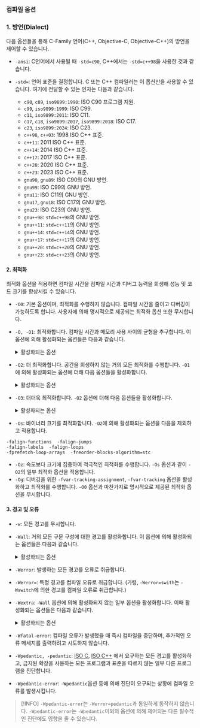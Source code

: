 ### 컴파일 옵션
### 1. 방언(Dialect)

다음 옵션들을 통해 C-Family 언어(C++, Objective-C, Objective-C++)의 방언을 제어할 수 있습니다.

- `-ansi`: C언어에서 사용될 때 `-std=c90`, C++에서는 `-std=c++98`을 사용한 것과 같습니다.
- `-std=`: 언어 표준을 결정합니다. C 또는 C++ 컴파일러는 이 옵션만을 사용할 수 있습니다. 여기에 전달할 수 있는 인자는 다음과 같습니다.

	- `c90`, `c89`, `iso9899:1990`: ISO C90 프로그램 지원. 
	- `c99`, `iso9899:1999`: ISO C99.
	- `c11`, `iso9899:2011`: ISO C11.
	- `c17`, `c18`, `iso9899:2017`, `iso9899:2018`: ISO C17.
	- `c23`, `iso9899:2024`: ISO C23.
	- `c++98`, `c++03`: 1998 ISO C++ 표준.
	- `c++11`: 2011 ISO C++ 표준.
	- `c++14`: 2014 ISO C++ 표준.
	- `c++17`: 2017 ISO C++ 표준.
	- `c++20`: 2020 ISO C++ 표준.
	- `c++23`: 2023 ISO C++ 표준.
	- `gnu90`, `gnu89`: ISO C90의 GNU 방언.
	- `gnu99`: ISO C99의 GNU 방언.
	- `gnu11`: ISO C11의 GNU 방언.
	- `gnu17`, `gnu18`: ISO C17의 GNU 방언.
	- `gnu23`: ISO C23의 GNU 방언.
	- `gnu++98`: `std=c++98`의 GNU 방언.
	- `gnu++11`: `std=c++11`의 GNU 방언.
	- `gnu++14`: `std=c++14`의 GNU 방언.
	- `gnu++17`: `std=c++17`의 GNU 방언.
	- `gnu++20`: `std=c++20`의 GNU 방언.
	- `gnu++23`: `std=c++23`의 GNU 방언.

#### 2. 최적화

최적화 옵션을 적용하면 컴파일 시간을 컴파일 시간과 디버그 능력을 희생해 성능 및 코드 크기를 향상시킬 수 있습니다. 

- `-O0`: 기본 옵션이며, 최적화를 수행하지 않습니다. 컴파일 시간을 줄이고 디버깅이 가능하도록 합니다. 사용자에 의해 명시적으로 제공되는 최적화 옵션 또한 무시합니다.
- `-O, -O1`:  최적화합니다. 컴파일 시간과 메모리 사용 사이의 균형을 추구합니다. 이 옵션에 의해 활성화되는 옵션들은 다음과 같습니다.

	<details>
	<summary>활성화되는 옵션</summary>
	
	```
	-fauto-inc-dec
	-fbranch-count-reg
	-fcombine-stack-adjustments
	-fcompare-elim
	-fcprop-registers
	-fdce
	-fdefer-pop
	-fdelayed-branch
	-fdse
	-fforward-propagate
	-fguess-branch-probability
	-fif-conversion
	-fif-conversion2
	-finline-functions-called-once
	-fipa-modref
	-fipa-profile
	-fipa-pure-const
	-fipa-reference
	-fipa-reference-addressable
	-fivopts
	-fmerge-constants
	-fmove-loop-invariants
	-fmove-loop-stores
	-fomit-frame-pointer
	-freorder-blocks
	-fshrink-wrap
	-fshrink-wrap-separate
	-fsplit-wide-types
	-fssa-backprop
	-fssa-phiopt
	-ftree-bit-ccp
	-ftree-ccp
	-ftree-ch
	-ftree-coalesce-vars
	-ftree-copy-prop
	-ftree-dce
	-ftree-dominator-opts
	-ftree-dse
	-ftree-forwprop
	-ftree-fre
	-ftree-phiprop
	-ftree-pta
	-ftree-scev-cprop
	-ftree-sink
	-ftree-slsr
	-ftree-sra
	-ftree-ter
	-funit-at-a-time
	```
	</details>

- `-O2`: 더 최적화합니다. 공간을 희생하지 않는 거의 모든 최적화를 수행합니다. `-O1`에 의해 활성화되는 옵션에 더해 다음 옵션들을 활성화합니다.

	<details>
	<summary>활성화되는 옵션</summary>
	
	```
	-falign-functions  -falign-jumps
	-falign-labels  -falign-loops
	-fcaller-saves
	-fcode-hoisting
	-fcrossjumping
	-fcse-follow-jumps  -fcse-skip-blocks
	-fdelete-null-pointer-checks
	-fdevirtualize  -fdevirtualize-speculatively
	-fexpensive-optimizations
	-ffinite-loops
	-fgcse  -fgcse-lm
	-fhoist-adjacent-loads
	-finline-functions
	-finline-small-functions
	-findirect-inlining
	-fipa-bit-cp  -fipa-cp  -fipa-icf
	-fipa-ra  -fipa-sra  -fipa-vrp
	-fisolate-erroneous-paths-dereference
	-flra-remat
	-foptimize-crc
	-foptimize-sibling-calls
	-foptimize-strlen
	-fpartial-inlining
	-fpeephole2
	-freorder-blocks-algorithm=stc
	-freorder-blocks-and-partition  -freorder-functions
	-frerun-cse-after-loop
	-fschedule-insns  -fschedule-insns2
	-fsched-interblock  -fsched-spec
	-fstore-merging
	-fstrict-aliasing
	-fthread-jumps
	-ftree-builtin-call-dce
	-ftree-loop-vectorize
	-ftree-pre
	-ftree-slp-vectorize
	-ftree-switch-conversion  -ftree-tail-merge
	-ftree-vrp
	-fvect-cost-model=very-cheap
	```
	</details>

- `-O3`: 더더욱 최적화합니다. `-O2` 옵션에 더해 다음 옵션들을 활성화합니다. 

	<details>
	<summary>활성화되는 옵션</summary>
	
	```
	-fgcse-after-reload
	-fipa-cp-clone
	-floop-interchange
	-floop-unroll-and-jam
	-fpeel-loops
	-fpredictive-commoning
	-fsplit-loops
	-fsplit-paths
	-ftree-loop-distribution
	-ftree-partial-pre
	-funswitch-loops
	-fvect-cost-model=dynamic
	-fversion-loops-for-strides
	```
	</details>

- `-Os`: 바이너리 크기를 최적화합니다. `-O2`에 의해 활성화되는 옵션을 다음을 제외하고 적용합니다.

```
-falign-functions  -falign-jumps
-falign-labels  -falign-loops
-fprefetch-loop-arrays  -freorder-blocks-algorithm=stc
```

- `-Oz`: 속도보다 크기에 집중하여 적극적인 최적화를 수행합니다. `-Os` 옵션과 같이 `-O2`의 일부 최적화 옵션을 적용합니다.
- `-Og`: 디버깅을 위한 `-fvar-tracking-assignment`, `-fvar-tracking` 옵션을 활성화하고 최적화를 수행합니다. `-O0`  옵션과 마찬가지로 명시적으로 제공된 최적화 옵션을 무시합니다. 
#### 3. 경고 및 오류

- `-w`: 모든 경고를 무시합니다.
- `-Wall`: 거의 모든 구문 구성에 대한 경고를 활성화합니다. 이 옵션에 의해 활성화되는 옵션들은 다음과 같습니다.

	<details>
	<summary>활성화되는 옵션</summary>
	
	```
	-Waddress
	-Waligned-new (C++, Objective-C++ 한정)
	-Warray-bounds=1 (-O2 옵션 사용 시에만 한정)
	-Warray-compare
	-Warray-parameter=2
	-Wbool-compare
	-Wbool-operation
	-Wc++11-compat  -Wc++14-compat  -Wc++17compat  -Wc++20compat
	-Wcatch-value (C++, Objective-C++ 한정)
	-Wchar-subscripts
	-Wclass-memaccess (C++, Objective-C++ 한정)
	-Wcomment
	-Wdangling-else
	-Wdangling-pointer=2
	-Wdelete-non-virtual-dtor (C++, Objective-C++ 한정)
	-Wduplicate-decl-specifier (C, Objective-C 한정)
	-Wenum-compare  (C, ObjC 한정; C++는 기본으로 활성화되어있습니다.)
	-Wenum-int-mismatch (C, Objective-C 한정)
	-Wformat=1
	-Wformat-contains-nul
	-Wformat-diag
	-Wformat-extra-args
	-Wformat-overflow=1
	-Wformat-truncation=1
	-Wformat-zero-length
	-Wframe-address
	-Wimplicit (C, Objective-C 한정)
	-Wimplicit-function-declaration (C, Objective-C 한정)
	-Wimplicit-int (C, Objective-C 한정)
	-Winfinite-recursion
	-Winit-self (C++, Objective-C++ 한정)
	-Wint-in-bool-context
	-Wlogical-not-parentheses
	-Wmain (C, Objective-C 한정; -ffreestanding 옵션이 없을 경우 한정)
	-Wmaybe-uninitialized
	-Wmemset-elt-size
	-Wmemset-transposed-args
	-Wmisleading-indentation (C, C++ 한정)
	-Wmismatched-dealloc
	-Wmismatched-new-delete (C++, Objective-C++ 한정)
	-Wmissing-attributes
	-Wmissing-braces (C, Objective-C 한정)
	-Wmultistatement-macros
	-Wnarrowing  (C++, Objective-C++ 한정)
	-Wnonnull
	-Wnonnull-compare
	-Wopenmp-simd (C, C++ 한정)
	-Woverloaded-virtual=1 (C++, Objective-C++ 한정)
	-Wpacked-not-aligned
	-Wparentheses
	-Wpessimizing-move (C++, Objective-C++ 한정)
	-Wpointer-sign (C, Objective-C 한정)
	-Wrange-loop-construct (C++, Objective-C++ 한정)
	-Wreorder (C++, Objective-C++ 한정)
	-Wrestrict
	-Wreturn-type
	-Wself-move (C++, Objective-C++ 한정)
	-Wsequence-point
	-Wsign-compare (C++, Objective-C++ 한정)
	-Wsizeof-array-div
	-Wsizeof-pointer-div
	-Wsizeof-pointer-memaccess
	-Wstrict-aliasing
	-Wstrict-overflow=1
	-Wswitch
	-Wtautological-compare
	-Wtrigraphs
	-Wuninitialized
	-Wunknown-pragmas
	-Wunused
	-Wunused-but-set-variable
	-Wunused-const-variable=1 (C, Objective-C 한정)
	-Wunused-function
	-Wunused-label
	-Wunused-local-typedefs
	-Wunused-value
	-Wunused-variable
	-Wuse-after-free=2
	-Wvla-parameter
	-Wvolatile-register-var
	-Wzero-length-bounds
	```
	</details>

- `-Werror`: 발생하는 모든 경고를 오류로 취급합니다.
- `-Werror=`: 특정 경고를 컴파일 오류로 취급합니다. (가령, `-Werror=swith`는 `-Wswitch`에 의한 경고를 컴파일 오류로 취급합니다.)
- `-Wextra`: `-Wall` 옵션에 의해 활성화되지 않는 일부 옵션을 활성화합니다. 이때 활성화되는 옵션들은 다음과 같습니다.

	<details>
	<summary>활성화되는 옵션</summary>
	
	```
	-Wabsolute-value (C, Objective-C 한정)
	-Walloc-size
	-Wcalloc-transposed-args
	-Wcast-function-type
	-Wclobbered
	-Wdangling-reference (C++ 한정)
	-Wdeprecated-copy (C++, Objective-C++ 한정)
	-Wempty-body
	-Wenum-conversion (C, Objective-C 한정)
	-Wexpansion-to-defined
	-Wignored-qualifiers  (C, C++ 한정)
	-Wimplicit-fallthrough=3
	-Wmaybe-uninitialized
	-Wmissing-field-initializers
	-Wmissing-parameter-name (C, Objective-C 한정)
	-Wmissing-parameter-type (C, Objective-C 한정)
	-Wold-style-declaration (C, Objective-C 한정)
	-Woverride-init (C, Objective-C 한정)
	-Wredundant-move (C++, Objective-C++ 한정)
	-Wshift-negative-value ( C++11, C++17, C99 이상의 버전에 한정)
	-Wsign-compare (C++, Objective-C++ 한정)
	-Wsized-deallocation (C++, Objective-C++ 한정)
	-Wstring-compare
	-Wtype-limits
	-Wuninitialized
	-Wunterminated-string-initialization
	-Wunused-parameter (-Wunused 또는 -Wall 옵션과 사용될 때 한정)
	-Wunused-but-set-parameter (-Wunused 또는  -Wall 옵션과 사용될 때 한정)
	```
	</details>

- `-Wfatal-error`: 컴파일 오류가 발생했을 때 즉시 컴파일을 중단하며, 추가적인 오류 메세지를 출력하려고 시도하지 않습니다.
- `-Wpedantic, -pedantic`: [ISO C](https://www.iso.org/standard/82075.html), [ISO C++](https://www.iso.org/standard/83626.html) 에서 요구하는 모든 경고를 활성화하고, 금지된 확장을 사용하는 모든 프로그램과 표준을 따르지 않는 일부 다른 프로그램을 진단합니다.
- `-Wpedantic-error`: `-Wpedantic`옵션 등에 의해 진단이 요구되는 상황에 컴파일 오류를 발생시킵니다.

>[!INFO]
> `-Wpedantic-error`는 `-Werror=pedantic`과 동일하게 동작하지 않습니다. `-Wpedantic-error`는 `-Wpedantic`이외의 옵션에 의해 제어되는 다른 필수적인 진단에도 영향을 줄 수 있습니다. 

